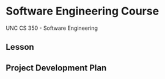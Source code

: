 # Software Engineering Course

UNC CS 350 - Software Engineering

## Lesson

## Project Development Plan

